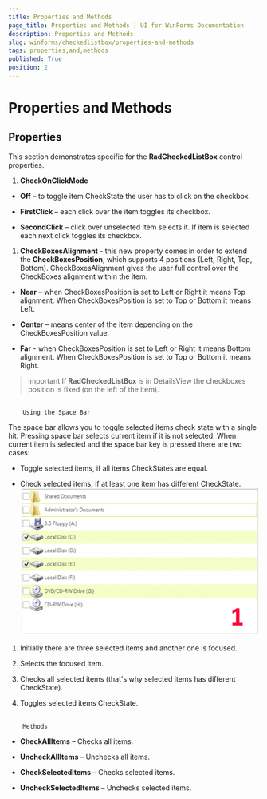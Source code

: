 ```yaml
---
title: Properties and Methods
page_title: Properties and Methods | UI for WinForms Documentation
description: Properties and Methods
slug: winforms/checkedlistbox/properties-and-methods
tags: properties,and,methods
published: True
position: 2
---
```


# Properties and Methods



## Properties

This section demonstrates specific for the __RadCheckedListBox__ control properties.
      

1. __CheckOnClickMode__

* __Off__ – to toggle item CheckState the user has to click on the checkbox.

* __FirstClick__ – each click over the item toggles its checkbox.

* __SecondClick__ – click over unselected item selects it. If item is selected each next click toggles its checkbox.

1. __CheckBoxesAlignment__ - this new property comes in order to extend the __CheckBoxesPosition__,
            which supports 4 positions (Left, Right, Top, Bottom). CheckBoxesAlignment gives the user full control over the CheckBoxes alignment within the item.
            

* __Near__ – when CheckBoxesPosition is set to Left or Right it means Top alignment. When CheckBoxesPosition is set to Top or Bottom it means Left.

* __Center__ – means center of the item depending on the CheckBoxesPosition value.

* __Far__ - when CheckBoxesPosition is set to Left or Right it means Bottom alignment. When CheckBoxesPosition is set to Top or Bottom it means Right.

>important If __RadCheckedListBox__ is in DetailsView the checkboxes position is fixed (on the left of the item).
>


## 
        Using the Space Bar
      

The space bar allows you to toggle selected items check state with a single hit. Pressing space bar selects 
          current item if it is not selected. When current item is selected and the space bar key is pressed there are two cases:
        

* Toggle selected items, if all items CheckStates are equal.

* Check selected items, if at least one item has different CheckState.
            ![checkedlistbox-features 001](images/checkedlistbox-features001.gif)



1. Initially there are three selected items and another one is focused.

1. Selects the focused item.

1. Checks all selected items (that's why selected items has different CheckState).

1. Toggles selected items CheckState.

## 
        Methods
      

* __CheckAllItems__ – Checks all items.
            

* __UncheckAllItems__ – Unchecks all items.
            

* __CheckSelectedItems__ – Checks selected items.
            

* __UncheckSelectedItems__ – Unchecks selected items.
            

